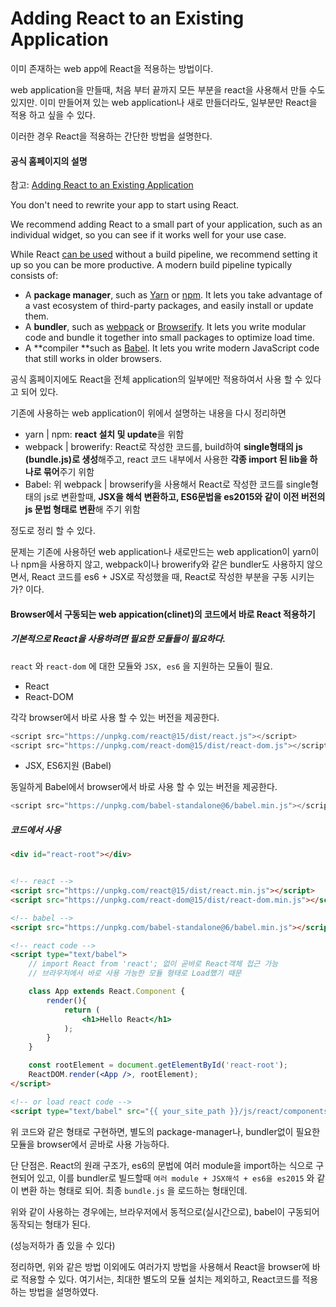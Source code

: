 # Adding React to an Existing Application

이미 존재하는 web app에 React을 적용하는 방법이다.

web application을 만들때, 처음 부터 끝까지 모든 부분을 react을 사용해서 만들 수도 있지만. 이미 만들어져 있는 web application나 새로 만들더라도, 일부분만  React을 적용 하고 싶을 수 있다.

이러한 경우 React을 적용하는 간단한 방법을 설명한다.

#### 공식 홈페이지의 설명

참고: [Adding React to an Existing Application](https://facebook.github.io/react/docs/installation.html#adding-react-to-an-existing-application)

You don't need to rewrite your app to start using React.

We recommend adding React to a small part of your application, such as an individual widget, so you can see if it works well for your use case.

While React [can be used](https://facebook.github.io/react/docs/react-without-es6.html) without a build pipeline, we recommend setting it up so you can be more productive. A modern build pipeline typically consists of:

* A **package manager**, such as [Yarn](https://yarnpkg.com/) or [npm](https://www.npmjs.com/). It lets you take advantage of a vast ecosystem of third-party packages, and easily install or update them.
* A **bundler**, such as [webpack](https://webpack.js.org/) or [Browserify](http://browserify.org/). It lets you write modular code and bundle it together into small packages to optimize load time.
* A **compiler **such as [Babel](http://babeljs.io/). It lets you write modern JavaScript code that still works in older browsers.

공식 홈페이지에도 React을 전체 application의 일부에만 적용하여서 사용 할 수 있다고 되어 있다.

기존에 사용하는 web application이 위에서 설명하는 내용을 다시 정리하면

* yarn \|  npm: **react 설치 및 update**을 위함
* webpack \| browerify: React로 작성한 코드를, build하여 **single형태의 js \(bundle.js\)로 생성**해주고, react 코드 내부에서 사용한 **각종 import 된 lib을 하나로 묶어**주기 위함
* Babel: 위 webpack \| browserify을 사용해서 React로 작성한 코드를 single형태의 js로 변환할때, **JSX을 해석 변환하고, ES6문법을 es2015와 같이 이전 버전의 js 문법 형태로 변환**해 주기 위함

정도로 정리 할 수 있다.

문제는 기존에 사용하던 web application나 새로만드는 web application이 yarn이나 npm을 사용하지 않고, webpack이나 browerify와 같은 bundler도 사용하지 않으면서, React 코드를 es6 + JSX로 작성했을 때, React로 작성한 부분을 구동 시키는가? 이다.

#### Browser에서 구동되는 web appication\(clinet\)의 코드에서 바로 React 적용하기

##### 기본적으로 React을 사용하려면 필요한 모듈들이 필요하다.

`react` 와 `react-dom` 에 대한 모듈와 `JSX, es6` 을 지원하는 모듈이 필요.

* React
* React-DOM

각각 browser에서 바로 사용 할 수 있는 버전을 제공한다.

```js
<script src="https://unpkg.com/react@15/dist/react.js"></script>
<script src="https://unpkg.com/react-dom@15/dist/react-dom.js"></script>
```

* JSX, ES6지원 \(Babel\)

동일하게 Babel에서 browser에서 바로 사용 할 수 있는 버전을 제공한다.

```js
<script src="https://unpkg.com/babel-standalone@6/babel.min.js"></script>
```

##### 코드에서 사용

```html
<div id="react-root"></div>


<!-- react -->
<script src="https://unpkg.com/react@15/dist/react.min.js"></script>
<script src="https://unpkg.com/react-dom@15/dist/react-dom.min.js"></script>

<!-- babel -->
<script src="https://unpkg.com/babel-standalone@6/babel.min.js"></script>

<!-- react code -->
<script type="text/babel">
    // import React from 'react'; 없이 곧바로 React객체 접근 가능
    // 브라우저에서 바로 사용 가능한 모듈 형태로 Load했기 때문

    class App extends React.Component {
        render(){
            return (
                <h1>Hello React</h1>
            );
        }
    }

    const rootElement = document.getElementById('react-root');
    ReactDOM.render(<App />, rootElement);
</script>

<!-- or load react code -->
<script type="text/babel" src="{{ your_site_path }}/js/react/components/reactCode.js"></script>
```

위 코드와 같은 형태로 구현하면, 별도의 package-manager나, bundler없이 필요한 모듈을 browser에서 곧바로 사용 가능하다.

단 단점은. React의 원래 구조가, es6의 문법에 여러 module을 import하는 식으로 구현되어 있고, 이를 bundler로 빌드할때 `여러 module + JSX해석 + es6을 es2015` 와 같이 변환 하는 형태로 되어. 최종 `bundle.js` 을 로드하는 형태인데.

위와 같이 사용하는 경우에는,  브라우저에서 동적으로\(실시간으로\), babel이 구동되어 동작되는 형태가 된다.

\(성능저하가 좀 있을 수 있다\)

정리하면, 위와 같은 방법 이외에도 여러가지 방법을 사용해서 React을 browser에 바로 적용할 수 있다. 여기서는, 최대한 별도의 모듈 설치는 제외하고, React코드를 적용하는 방법을 설명하였다.

